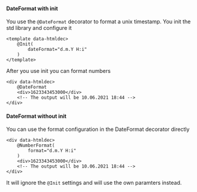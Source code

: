 #### DateFormat with init

You use the ```@DateFormat``` decorator to format a unix timestamp.
You init the std library and configure it
````
<template data-htmldec>
    @Init(
        dateFormat="d.m.Y H:i"
    )
</template>
````
After you use init you can format numbers
````
<div data-htmldec>
    @DateFormat
    <div>1623343453000</div>
    <!-- The output will be 10.06.2021 18:44 -->
</div>
````

#### DateFormat without init
You can use the format configuration in the DateFormat decorator directly
````
<div data-htmldec>
    @NumberFormat(
        format="d.m.Y H:i"
    )
    <div>1623343453000</div>
    <!-- The output will be 10.06.2021 18:44 -->
</div>
````
It will ignore the ```@Init``` settings and will use the own paramters instead.